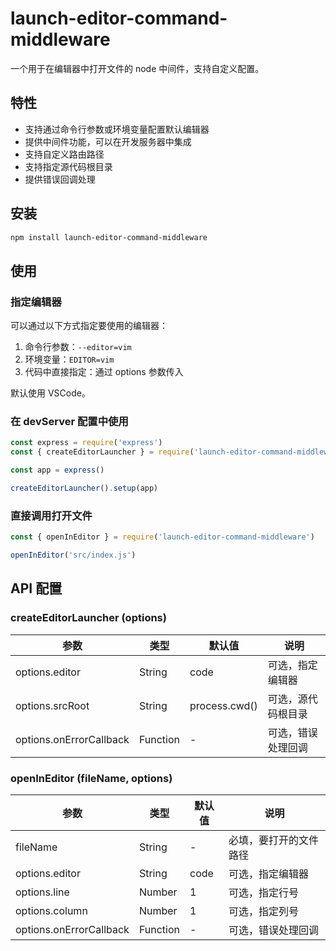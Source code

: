 # launch-editor-command-middleware

一个用于在编辑器中打开文件的 node 中间件，支持自定义配置。

## 特性

- 支持通过命令行参数或环境变量配置默认编辑器
- 提供中间件功能，可以在开发服务器中集成
- 支持自定义路由路径
- 支持指定源代码根目录
- 提供错误回调处理

## 安装

```bash
npm install launch-editor-command-middleware
```

## 使用

### 指定编辑器

可以通过以下方式指定要使用的编辑器：

1. 命令行参数：`--editor=vim`
2. 环境变量：`EDITOR=vim`
3. 代码中直接指定：通过 options 参数传入

默认使用 VSCode。

### 在 devServer 配置中使用

```javascript
const express = require('express')
const { createEditorLauncher } = require('launch-editor-command-middleware')

const app = express()

createEditorLauncher().setup(app)
```

### 直接调用打开文件

```javascript
const { openInEditor } = require('launch-editor-command-middleware')

openInEditor('src/index.js')
```

## API 配置

### createEditorLauncher (options)

| 参数 | 类型 | 默认值 | 说明 |
|------|------|--------|------|
| options.editor | String | code | 可选，指定编辑器 |
| options.srcRoot | String | process.cwd() | 可选，源代码根目录 |
| options.onErrorCallback | Function | - | 可选，错误处理回调 |

### openInEditor (fileName, options)

| 参数 | 类型 | 默认值 | 说明 |
|------|------|--------|------|
| fileName | String | - | 必填，要打开的文件路径 |
| options.editor | String | code | 可选，指定编辑器 |
| options.line | Number | 1 | 可选，指定行号 |
| options.column | Number | 1 | 可选，指定列号 |
| options.onErrorCallback | Function | - | 可选，错误处理回调 |
